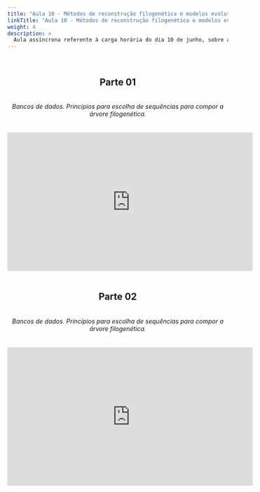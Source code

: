 ```yaml
---
title: "Aula 10 - Métodos de reconstrução filogenética e modelos evolutivos. Seleção de modelos evolutivos e construção de árvores filogenéticas"
linkTitle: "Aula 10 - Métodos de reconstrução filogenética e modelos evolutivos. Seleção de modelos evolutivos e construção de árvores filogenéticas"
weight: 4
description: >
  Aula assíncrona referente à carga horária do dia 10 de junho, sobre acesso aos bancos de dados e escolhas de sequências para montagem de arquivo FASTA, alinhamento e revisão do alinhamento
---
```


<br>
<div align="center">
<h2>Parte 01</h2>
<br>
<i>Bancos de dados. Princípios para escolha de sequências para compor a árvore filogenética.</i>
<br><br><br>
<iframe width="560" height="315" src="https://www.youtube.com/embed/wdxiowIsUe0" frameborder="0" allow="accelerometer; autoplay; clipboard-write; encrypted-media; gyroscope; picture-in-picture" allowfullscreen></iframe>
<br><br>

<h2>Parte 02</h2>
<br>
<i>Bancos de dados. Princípios para escolha de sequências para compor a árvore filogenética.</i>
<br><br><br>
<iframe width="560" height="315" src="https://www.youtube.com/embed/2rIwnJlrE_E" frameborder="0" allow="accelerometer; autoplay; clipboard-write; encrypted-media; gyroscope; picture-in-picture" allowfullscreen></iframe>
<br><br>

</div>